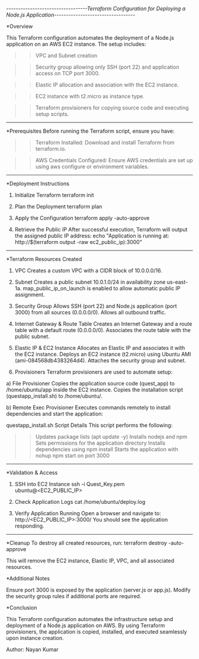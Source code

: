 ----------------*------------------Terraform Configuration for Deploying a Node.js Application----------------*------------------

   *Overview

   This Terraform configuration automates the deployment of a Node.js application on an AWS EC2 instance. 
   The setup includes:

>>VPC and Subnet creation

>>Security group allowing only SSH (port 22) and application access on TCP port 3000.

>>Elastic IP allocation and association with the EC2 instance.

>>EC2 instance with t2.micro as instance type.

>>Terraform provisioners for copying source code and executing setup scripts.
--------------------------------------------------------------------------------------------------------------------------------------------
   *Prerequisites
   Before running the Terraform script, ensure you have:

>>Terraform Installed: Download and install Terraform from terraform.io.

>>AWS Credentials Configured: Ensure AWS credentials are set up using aws configure or environment variables.

--------------------------------------------------------------------------------------------------------------------------------------------
   *Deployment Instructions

1. Initialize Terraform
   terraform init

2. Plan the Deployment
   terraform plan

3. Apply the Configuration
   terraform apply -auto-approve

4. Retrieve the Public IP
   After successful execution, Terraform will output the assigned public IP address:
   echo "Application is running at: http://$(terraform output -raw ec2_public_ip):3000"
--------------------------------------------------------------------------------------------------------------------------------------------
   *Terraform Resources Created

1. VPC
Creates a custom VPC with a CIDR block of 10.0.0.0/16.

2. Subnet
Creates a public subnet 10.0.1.0/24 in availability zone us-east-1a.
map_public_ip_on_launch is enabled to allow automatic public IP assignment.

3. Security Group
Allows SSH (port 22) and Node.js application (port 3000) from all sources (0.0.0.0/0).
Allows all outbound traffic.

4. Internet Gateway & Route Table
Creates an Internet Gateway and a route table with a default route (0.0.0.0/0).
Associates the route table with the public subnet.

5. Elastic IP & EC2 Instance
Allocates an Elastic IP and associates it with the EC2 instance.
Deploys an EC2 instance (t2.micro) using Ubuntu AMI (ami-084568db4383264d4).
Attaches the security group and subnet.

6. Provisioners
Terraform provisioners are used to automate setup:

a) File Provisioner
Copies the application source code (quest_app) to /home/ubuntu/app inside the EC2 instance.
Copies the installation script (questapp_install.sh) to /home/ubuntu/.

b) Remote Exec Provisioner
Executes commands remotely to install dependencies and start the application:

   questapp_install.sh Script Details
   This script performs the following:

>>Updates package lists (apt update -y)
>>Installs nodejs and npm
>>Sets permissions for the application directory
>>Installs dependencies using npm install
>>Starts the application with nohup npm start on port 3000
--------------------------------------------------------------------------------------------------------------------------------------------
   *Validation & Access

1. SSH into EC2 Instance
ssh -i Quest_Key.pem ubuntu@<EC2_PUBLIC_IP>

2. Check Application Logs
cat /home/ubuntu/deploy.log

3. Verify Application Running
Open a browser and navigate to:
http://<EC2_PUBLIC_IP>:3000/
You should see the application responding.
--------------------------------------------------------------------------------------------------------------------------------------------
   *Cleanup
To destroy all created resources, run:
terraform destroy -auto-approve

This will remove the EC2 instance, Elastic IP, VPC, and all associated resources.

   *Additional Notes

Ensure port 3000 is exposed by the application (server.js or app.js).
Modify the security group rules if additional ports are required.

   *Conclusion

This Terraform configuration automates the infrastructure setup and deployment of a Node.js application on AWS. By using Terraform provisioners, the application is copied, installed, and executed seamlessly upon instance creation.

Author: Nayan Kumar